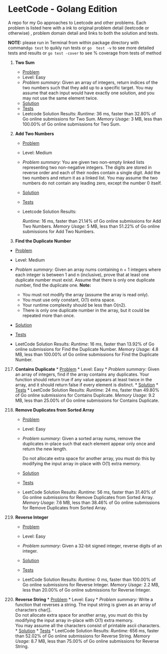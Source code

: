 # LeetCode - Golang Edition

A repo for my Go approaches to Leetcode and other problems. Each problem is listed here with a ink to original 
problem detail (leetcode or otherwise) , problem domain detail and links to both the solution and tests.

**NOTE:** please run in Terminal from within package directory with command`go test` to quikly run tests or `go 
    test -v` to see more detailed tests and results or `go test -cover` to see % coverage from tests of method

1. **Two Sum**
    * [Problem](https://leetcode.com/problems/two-sum/)
    * Level: Easy
    * *Problem summary:* Given an array of integers, return indices of the two numbers such that they add up to a 
    specific target. You may assume that each input would have exactly one solution, and you may not use the same element twice.
    * [Solution](./src/awesomeProject/twoSum/twosum.go)
    * [Tests](./src/awesomeProject/twoSum/twosum_test.go) 
    * Leetcode Solution Results:
      _Runtime:_ 36 ms, faster than 32.80% of Go online submissions for Two Sum.
      _Memory Usage:_ 3 MB, less than 100.00% of Go online submissions for Two Sum.
    
2. **Add Two Numbers**
    * [Problem](https://leetcode.com/problems/add-two-numbers/)
    * Level: Medium
    * *Problem summary:* You are given two non-empty linked lists representing two non-negative integers. The digits 
    are stored in reverse order and each of their nodes contain a single digit. Add the two numbers and return it as 
    a linked list. You may assume the two numbers do not contain any leading zero, except the number 0 itself.
    * [Solution](./src/awesomeProject/addTwoNumbers/addtwonum.go)
    * [Tests](./src/awesomeProject/addTwoNumbers/addtwonum_test.go)
    
    * Leetcode Solution Results:
      
      _Runtime:_ 16 ms, faster than 21.14% of Go online submissions for Add Two Numbers.
      _Memory Usage:_ 5 MB, less than 51.22% of Go online submissions for Add Two Numbers.
      
287. **Find the Duplicate Number**
   
   * [Problem](https://leetcode.com/problems/find-the-duplicate-number/)
   * Level: Medium
   * *Problem summary:* Given an array nums containing n + 1 integers where each integer is between 1 and n (inclusive), prove that at least one duplicate number must exist. Assume that there is only one duplicate number, find the duplicate one.
        **Note:**
        
       - You must not modify the array (assume the array is read only).
       - You must use only constant, O(1) extra space.
       - Your runtime complexity should be less than O(n2).
       - There is only one duplicate number in the array, but it could be repeated more than once.
   
   * [Solution](./src/awesomeProject/findDuplicate/findDuplicate.go)
   * [Tests](./src/awesomeProject/findDuplicate/findDuplicate_test.go)
   * LeetCode Solution Results:
      _Runtime_: 16 ms, faster than 13.92% of Go online submissions for Find the Duplicate Number.
      _Memory Usage:_ 4.8 MB, less than 100.00% of Go online submissions for Find the Duplicate Number.
      
217. **Contains Duplicate**
    * [Problem](https://leetcode.com/problems/contains-duplicate/)
    * Level: Easy
    * *Problem summary:* Given an array of integers, find if the array contains any duplicates. Your function should return true if any value appears at least twice in the array, and it should return false if every element is distinct.
    * [Solution](./src/awesomeProject/dupes/dupes.go)
    * [Tests](./src/awesomeProject/dupes/dupes_test.go)
    * LeetCode Solution Results:
      _Runtime:_ 24 ms, faster than 49.80% of Go online submissions for Contains Duplicate.
      _Memory Usage:_ 9.2 MB, less than 25.00% of Go online submissions for Contains Duplicate.
      
26. **Remove Duplicates from Sorted Array**
    * [Problem](https://leetcode.com/problems/remove-duplicates-from-sorted-array/)
    * Level: Easy
    * *Problem summary:* Given a sorted array nums, remove the duplicates in-place such that each element appear only once and return the new length.
                         
      Do not allocate extra space for another array, you must do this by modifying the input array in-place with O(1) extra memory.
    * [Solution](./src/awesomeProject/removeDupesSorted/removedupes_sorted.go)
    * [Tests](./src/awesomeProject/removeDupesSorted/removedupes_sorted_test.go)
    * LeetCode Solution Results:
      _Runtime:_ 56 ms, faster than 31.40% of Go online submissions for Remove Duplicates from Sorted Array.
      _Memory Usage:_ 7.6 MB, less than 38.46% of Go online submissions for Remove Duplicates from Sorted Array.
      
7. **Reverse Integer**
   
   * [Problem](https://leetcode.com/problems/reverse-integer/)
    * Level: Easy
    * *Problem summary:* Given a 32-bit signed integer, reverse digits of an integer.
    
    * [Solution](./src/awesomeProject/reverseInt/reverse_int.go)
    * [Tests](./src/awesomeProject/reverseInt/reverse_int_test.go)
    * LeetCode Solution Results:
      _Runtime:_ 0 ms, faster than 100.00% of Go online submissions for Reverse Integer.
      _Memory Usage:_ 2.2 MB, less than 20.00% of Go online submissions for Reverse Integer.
      
344. **Reverse String**
    * [Problem](https://leetcode.com/problems/reverse-string/)
    * Level: Easy
    * *Problem summary:* Write a function that reverses a string. The input string is given as an array of characters char[].             
     Do not allocate extra space for another array, you must do this by modifying the input array in-place with O(1) extra memory.   
     You may assume all the characters consist of printable ascii characters.
    * [Solution](./src/awesomeProject/reverseString/reverse_strings.go)
    * [Tests](./src/awesomeProject/reverseString/reverse_strings_test.go)
    * LeetCode Solution Results:
      _Runtime:_ 656 ms, faster than 52.02% of Go online submissions for Reverse String.
      _Memory Usage:_ 8.7 MB, less than 75.00% of Go online submissions for Reverse String.
